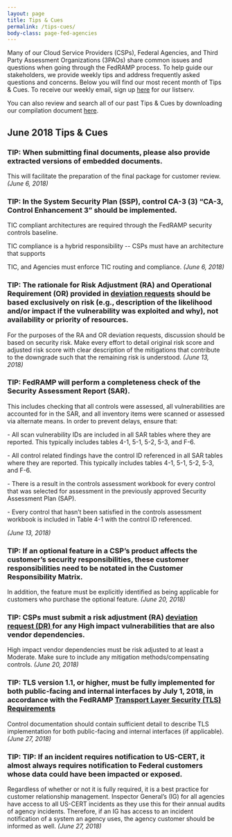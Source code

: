 ```yaml
---
layout: page
title: Tips & Cues
permalink: /tips-cues/
body-class: page-fed-agencies
---
```

Many of our Cloud Service Providers (CSPs), Federal Agencies, and Third Party Assessment Organizations (3PAOs) share common issues and questions when going through the FedRAMP process. To help guide our stakeholders, we provide weekly tips and address frequently asked questions and concerns. Below you will find our most recent month of Tips & Cues. To receive our weekly email, sign up [here](https://public.govdelivery.com/accounts/USGSA/subscriber/new?qsp=USGSA_2224) for our listserv. 

You can also review and search all of our past Tips & Cues by downloading our compilation document <a href="{{site.baseurl}}/assets/resources/documents/FedRAMP_Tips_and_Cues.pdf">here</a>.

<h2>June 2018 Tips & Cues</h2>

<div class="q3">
<h3>TIP: When submitting final documents, please also provide extracted versions of embedded documents.</h3>
<p>
This will facilitate the preparation of the final package for customer review.
<em>(June 6, 2018)</em>
</p>
</div>

<div class="q3">
<h3>TIP: In the System Security Plan (SSP), control CA-3 (3) “CA-3, Control Enhancement 3” should be implemented.</h3>
<p>
TIC compliant architectures are required through the FedRAMP security controls baseline. 
 
TIC compliance is a hybrid responsibility -- CSPs must have an architecture that supports 

TIC, and Agencies must enforce TIC routing and compliance.
<em>(June 6, 2018)</em>
</p>
</div>

<div class="q3">
<h3>TIP: The rationale for Risk Adjustment (RA) and Operational Requirement (OR) provided in <a href="https://www.fedramp.gov/assets/resources/templates/FedRAMP-Vulnerability-Deviation-Request-Form.pdf">deviation requests</a>  should be based exclusively on risk (e.g., description of the likelihood and/or impact if the vulnerability was exploited and why), not availability or priority of resources.</h3>
<p>
For the purposes of the RA and OR deviation requests, discussion should be based on security risk. Make every effort to detail original risk score and adjusted risk score with clear description of the mitigations that contribute to the downgrade such that the remaining risk is understood.  
<em>(June 13, 2018)</em>
</p>
</div>

<div class="q3">
<h3>TIP: FedRAMP will perform a completeness check of the Security Assessment Report (SAR).</h3>
<p>
This includes checking that all controls were assessed, all vulnerabilities are accounted for in the SAR, and all inventory items were scanned or assessed via alternate means. In order to prevent delays, ensure that:
 </p>
<p>
- All scan vulnerability IDs are included in all SAR tables where they are reported. This typically includes tables 4-1, 5-1, 5-2, 5-3, and F-6.
 </p>
<p>
- All control related findings have the control ID referenced in all SAR tables where they are reported. This typically includes tables 4-1, 5-1, 5-2, 5-3, and F-6.
 </p>
<p>
- There is a result in the controls assessment workbook for every control that was selected for assessment in the previously approved Security Assessment Plan (SAP).  
 <p>
- Every control that hasn’t been satisfied in the controls assessment workbook is included in Table 4-1 with the control ID referenced. 
 </p>
<em>(June 13, 2018)</em>
</p>
</div>

<div class="q3">
<h3>TIP: If an optional feature in a CSP’s product affects the customer’s security responsibilities, these customer responsibilities need to be notated in the Customer Responsibility Matrix.</h3>
<p>
In addition, the feature must be explicitly identified as being applicable for customers who purchase the optional feature.  
<em>(June 20, 2018)</em>
</p>
</div>

<div class="q3">
<h3>TIP: CSPs must submit a risk adjustment (RA) <a href="https://www.fedramp.gov/assets/resources/templates/FedRAMP-Vulnerability-Deviation-Request-Form.pdf">deviation request (DR) </a> for any High impact vulnerabilities that are also vendor dependencies.</h3>
<p>
High impact vendor dependencies must be risk adjusted to at least a Moderate. Make sure to include any mitigation methods/compensating controls.  
<em>(June 20, 2018)</em>
</p>
</div>

<div class="q3">
<h3>TIP: TLS version 1.1, or higher, must be fully implemented for both public-facing and internal interfaces by July 1, 2018, in accordance with the FedRAMP <a href="https://www.fedramp.gov/assets/resources/documents/CSP_TLS_Requirements.pdf">Transport Layer Security (TLS) Requirements</a> 
</h3>
<p>
Control documentation should contain sufficient detail to describe TLS implementation for both public-facing and internal interfaces (if applicable).
<em>(June 27, 2018)</em>
</p>
</div>

<div class="q3">
<h3>TIP: TIP: If an incident requires notification to US-CERT, it almost always requires notification to Federal customers whose data could have been impacted or exposed.</a> 
</h3>
<p>
Regardless of whether or not it is fully required, it is a best practice for customer relationship management. Inspector General’s (IG) for all agencies have access to all US-CERT incidents as they use this for their annual audits of agency incidents. Therefore, if an IG has access to an incident notification of a system an agency uses, the agency customer should be informed as well.
<em>(June 27, 2018)</em>
</p>
</div>

